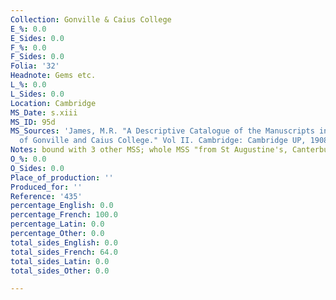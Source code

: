```yaml
---
Collection: Gonville & Caius College
E_%: 0.0
E_Sides: 0.0
F_%: 0.0
F_Sides: 0.0
Folia: '32'
Headnote: Gems etc.
L_%: 0.0
L_Sides: 0.0
Location: Cambridge
MS_Date: s.xiii
MS_ID: 95d
MS_Sources: 'James, M.R. "A Descriptive Catalogue of the Manuscripts in the Library
  of Gonville and Caius College." Vol II. Cambridge: Cambridge UP, 1908.'
Notes: bound with 3 other MSS; whole MSS "from St Augustine's, Canterbury"
O_%: 0.0
O_Sides: 0.0
Place_of_production: ''
Produced_for: ''
Reference: '435'
percentage_English: 0.0
percentage_French: 100.0
percentage_Latin: 0.0
percentage_Other: 0.0
total_sides_English: 0.0
total_sides_French: 64.0
total_sides_Latin: 0.0
total_sides_Other: 0.0

---
```

